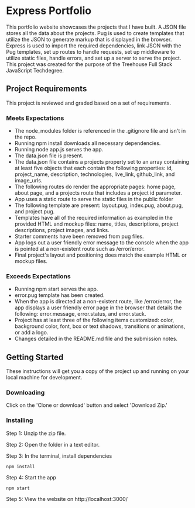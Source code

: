 # Express Portfolio

This portfolio website showcases the projects that I have built. A JSON file stores all the data about the projects. Pug is used to create templates that utilize the JSON to generate markup that is displayed in the browser. Express is used to import the required dependencies, link JSON with the Pug templates, set up routes to handle requests, set up middleware to utilize static files, handle errors, and set up a server to serve the project. This project was created for the purpose of the Treehouse Full Stack JavaScript Techdegree.

## Project Requirements

This project is reviewed and graded based on a set of requirements.

### Meets Expectations

* The node_modules folder is referenced in the .gitignore file and isn't in the repo.
* Running npm install downloads all necessary dependencies.
* Running node app.js serves the app.
* The data.json file is present.
* The data.json file contains a projects property set to an array containing at least five objects that each contain the following properties: id, project_name, description, technologies, live_link, github_link, and image_urls.
* The following routes do render the appropriate pages: home page, about page, and a projects route that includes a project id parameter.
* App uses a static route to serve the static files in the public folder
* The following template are present: layout.pug, index.pug, about.pug, and project.pug.
* Templates have all of the required information as exampled in the provided HTML and mockup files: name, titles, descriptions, project descriptions, project images, and links.
* Starter comments have been removed from pug files.
* App logs out a user friendly error message to the console when the app is pointed at a non-existent route such as /error/error.
* Final project's layout and positioning does match the example HTML or mockup files.

### Exceeds Expectations

* Running npm start serves the app.
* error.pug template has been created.
* When the app is directed at a non-existent route, like /error/error, the app displays a user friendly error page in the browser that details the following: error.message, error.status, and error.stack.
* Project has at least three of the following items customized: color, background color, font, box or text shadows, transitions or animations, or add a logo.
* Changes detailed in the README.md file and the submission notes.

## Getting Started

These instructions will get you a copy of the project up and running on your local machine for development.

### Downloading

Click on the 'Clone or download' button and select 'Download Zip.'

### Installing

Step 1: Unzip the zip file.

Step 2: Open the folder in a text editor.

Step 3: In the terminal, install dependencies

```
npm install
```

Step 4: Start the app

```
npm start
```
Step 5: View the website on http://localhost:3000/

